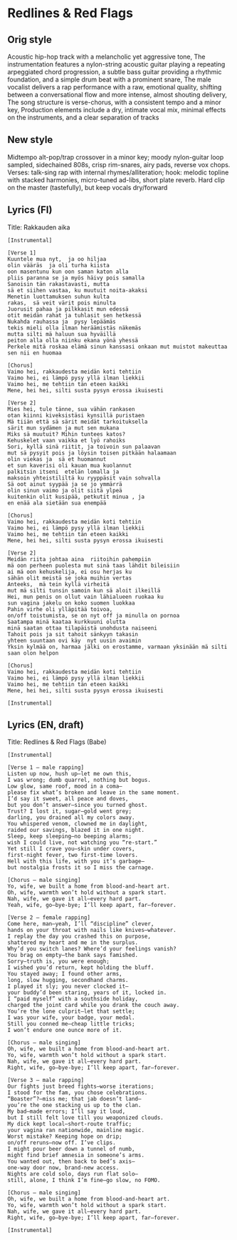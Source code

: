 # Redlines & Red Flags

## Orig style
Acoustic hip-hop track with a melancholic yet aggressive tone, The instrumentation features a nylon-string acoustic guitar playing a repeating arpeggiated chord progression, a subtle bass guitar providing a rhythmic foundation, and a simple drum beat with a prominent snare, The male vocalist delivers a rap performance with a raw, emotional quality, shifting between a conversational flow and more intense, almost shouting delivery, The song structure is verse-chorus, with a consistent tempo and a minor key, Production elements include a dry, intimate vocal mix, minimal effects on the instruments, and a clear separation of tracks

## New style
Midtempo alt-pop/trap crossover in a minor key; moody nylon-guitar loop sampled, sidechained 808s, crisp rim-snares, airy pads, reverse vox chops. Verses: talk-sing rap with internal rhymes/alliteration; hook: melodic topline with stacked harmonies, micro-tuned ad-libs, short plate reverb. Hard clip on the master (tastefully), but keep vocals dry/forward

## Lyrics (FI)
Title: Rakkauden aika
```
[Instrumental]

[Verse 1]
Kuuntele mua nyt,  ja oo hiljaa
olin vääräs  ja oli turha kiista
oon masentunu kun oon saman katon alla
pliis paranna se ja myös häivy pois samalla
Sanoisin tän rakastavasti, mutta
sä et siihen vastaa, ku muutuit noita-akaksi
Menetin luottamuksen suhun kulta
rakas,  sä veit värit pois minulta
Juorusit pahaa ja pilkkasit mun edessä
otit meidän rahat ja tuhlasit sen hetkessä
Nukahda rauhassa ja  pysy lepäämäs
tekis mieli olla ilman heräämistäs näkemäs
mutta silti mä haluun sua hyväillä
peiton alla olla niinku ekana yönä yhessä
Perkele mitä roskaa elämä sinun kanssasi onkaan mut muistot makeuttaa sen nii en huomaa

[Chorus]
Vaimo hei, rakkaudesta meidän koti tehtiin
Vaimo hei, ei lämpö pysy yllä ilman liekkii
Vaimo hei, me tehtiin tän eteen kaikki
Mene, hei hei, silti susta pysyn erossa ikuisesti

[Verse 2]
Mies hei, tule tänne, sua vähän rankasen
otan kiinni kiveksistäsi kynsillä puristaen
Mä tiiän että sä särit meidät tarkoituksella
särit mun sydämen ja mut sen mukana
Miks sä muutuit? Mihin tuntees katos?
Kehuskelet vaan vaikka et lyö rahoiks
Sori, kyllä sinä riitit, ja toivoin sun palaavan
mut sä pysyit pois ja löysin toisen pitkään halaamaan
olin viekas ja  sä et huomannut
et sun kaverisi oli kauan mua kuolannut
palkitsin itseni  etelän lomalla ja
maksoin yhteistililtä ku ryyppäsit vain sohvalla
Sä oot ainut syypää ja se jo ymmärrä
olin sinun vaimo ja olit siitä ylpeä
kuitenkin olit kusipää, petkutit minua , ja
en enää ala sietään sua enempää

[Chorus]
Vaimo hei, rakkaudesta meidän koti tehtiin
Vaimo hei, ei lämpö pysy yllä ilman liekkii
Vaimo hei, me tehtiin tän eteen kaikki
Mene, hei hei, silti susta pysyn erossa ikuisesti

[Verse 2]
Meidän riita johtaa aina  riitoihin pahempiin
mä oon perheen puolesta mut sinä taas lähdit bileisiin
ai mä oon kehuskelija, ei osu herjas ku
sähän olit meistä se joka muihin vertas
Anteeks,  mä tein kyllä virheitä
mut mä silti tunsin samoin kun sä aloit ilkeillä
Hei, mun penis on ollut vain lähialueen ruokaa ku
sun vagina jakelu on koko suomen luokkaa
Pahin virhe oli ylläpitää toivoa,
on/off toistumista, se on nyt off ja minulla on pornoa
Saatampa minä kaataa kurkkuuni olutta
minä saatan ottaa tilapäistä unohdusta naiseeni
Tahoit pois ja sit tahoit sänkyyn takasin
yhteen suuntaan ovi käy  nyt uusin avaimin
Yksin kylmää on, harmaa jälki on erostamme, varmaan yksinään mä silti saan olon helpon

[Chorus]
Vaimo hei, rakkaudesta meidän koti tehtiin
Vaimo hei, ei lämpö pysy yllä ilman liekkii
Vaimo hei, me tehtiin tän eteen kaikki
Mene, hei hei, silti susta pysyn erossa ikuisesti

[Instrumental]
```


## Lyrics (EN, draft)
Title: Redlines & Red Flags (Babe)
```
[Instrumental]

[Verse 1 — male rapping]
Listen up now, hush up—let me own this,
I was wrong; dumb quarrel, nothing but bogus.
Low glow, same roof, mood in a coma—
please fix what’s broken and leave in the same moment.
I’d say it sweet, all peace and doves,
but you don’t answer—since you turned ghost.
Trust? I lost it, sugar—gold went grey;
darling, you drained all my colors away.
You whispered venom, clowned me in daylight,
raided our savings, blazed it in one night.
Sleep, keep sleeping—no beeping alarms;
wish I could live, not watching you “re-start.”
Yet still I crave you—skin under covers,
first-night fever, two first-time lovers.
Hell with this life, with you it’s garbage—
but nostalgia frosts it so I miss the carnage.

[Chorus — male singing]
Yo, wife, we built a home from blood-and-heart art.
Oh, wife, warmth won’t hold without a spark start.
Nah, wife, we gave it all—every hard part.
Yeah, wife, go—bye-bye; I’ll keep apart, far—forever.

[Verse 2 — female rapping]
Come here, man—yeah, I’ll “discipline” clever,
hands on your throat with nails like knives—whatever.
I replay the day you crashed this on purpose,
shattered my heart and me in the surplus.
Why’d you switch lanes? Where’d your feelings vanish?
You brag on empty—the bank says famished.
Sorry—truth is, you were enough;
I wished you’d return, kept holding the bluff.
You stayed away; I found other arms,
long, slow hugging, secondhand charms.
I played it sly; you never clocked it—
your buddy’d been staring, years of it, locked in.
I “paid myself” with a southside holiday,
charged the joint card while you drank the couch away.
You’re the lone culprit—let that settle;
I was your wife, your badge, your medal.
Still you conned me—cheap little tricks;
I won’t endure one ounce more of it.

[Chorus — male singing]
Oh, wife, we built a home from blood-and-heart art.
Yo, wife, warmth won’t hold without a spark start.
Nah, wife, we gave it all—every hard part.
Right, wife, go—bye-bye; I’ll keep apart, far—forever.

[Verse 3 — male rapping]
Our fights just breed fights—worse iterations;
I stood for the fam, you chose celebrations.
“Boaster”?—miss me; that jab doesn’t land—
you’re the one stacking us up to the clan.
My bad—made errors; I’ll say it loud,
but I still felt love till you weaponized clouds.
My dick kept local—short-route traffic;
your vagina ran nationwide, mainline magic.
Worst mistake? Keeping hope on drip;
on/off reruns—now off. I’ve clips.
I might pour beer down a tunnel of numb,
might find brief amnesia in someone’s arms.
You wanted out, then back to bed’s axis—
one-way door now, brand-new access.
Nights are cold solo, days run flat solo—
still, alone, I think I’m fine—go slow, no FOMO.

[Chorus — male singing]
Oh, wife, we built a home from blood-and-heart art.
Yo, wife, warmth won’t hold without a spark start.
Nah, wife, we gave it all—every hard part.
Right, wife, go—bye-bye; I’ll keep apart, far—forever.

[Instrumental]
```

